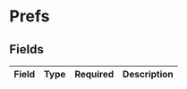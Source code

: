# Prefs


## Fields

| Field       | Type        | Required    | Description |
| ----------- | ----------- | ----------- | ----------- |